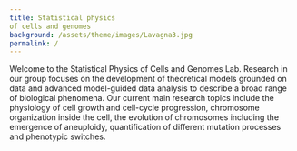 ```yaml
---
title: Statistical physics  
of cells and genomes
background: /assets/theme/images/Lavagna3.jpg
permalink: /
---
```


Welcome to the Statistical Physics of Cells and Genomes Lab. Research in our group focuses on the development of theoretical models grounded on data and advanced model-guided data analysis to describe a broad range of biological phenomena. Our current main research topics include the physiology of cell growth and cell-cycle progression, chromosome organization inside the cell, the evolution of chromosomes including the emergence of aneuploidy, quantification of different mutation processes and phenotypic switches.

